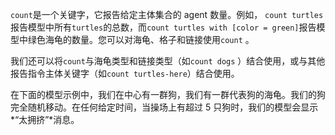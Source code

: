 ﻿`count`是一个关键字，它报告给定主体集合的 agent 数量。例如， `count turtles`报告模型中所有`turtles`的总数，而`count turtles with [color = green]`报告模型中绿色海龟的数量。您可以对海龟、格子和链接使用`count` 。

我们还可以将`count`与海龟类型和链接类型（如`count dogs` ）结合使用，或与其他报告指令主体关键字（如`count turtles-here`）结合使用。

在下面的模型示例中，我们在中心有一群狗，我们有一群代表狗的海龟。我们的狗完全随机移动。在任何给定时间，当操场上有超过 5 只狗时，我们的模型会显示*“太拥挤”*消息。
